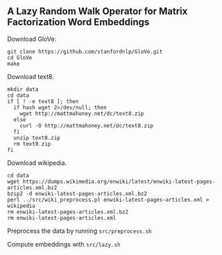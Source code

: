 ## A Lazy Random Walk Operator for Matrix Factorization Word Embeddings

Download GloVe:

```
git clone https://github.com/stanfordnlp/GloVe.git
cd GloVe
make
```

Download text8.
```
mkdir data
cd data
if [ ! -e text8 ]; then
  if hash wget 2>/dev/null; then
    wget http://mattmahoney.net/dc/text8.zip
  else
    curl -O http://mattmahoney.net/dc/text8.zip
  fi
  unzip text8.zip
  rm text8.zip
fi
```

Download wikipedia.
```
cd data
wget https://dumps.wikimedia.org/enwiki/latest/enwiki-latest-pages-articles.xml.bz2
bzip2 -d enwiki-latest-pages-articles.xml.bz2
perl ../src/wiki_preprocess.pl enwiki-latest-pages-articles.xml > wikipedia
rm enwiki-latest-pages-articles.xml.bz2
rm enwiki-latest-pages-articles.xml
```

Preprocess the data by running ``src/preprocess.sh``

Compute embeddings with ``src/lazy.sh``

